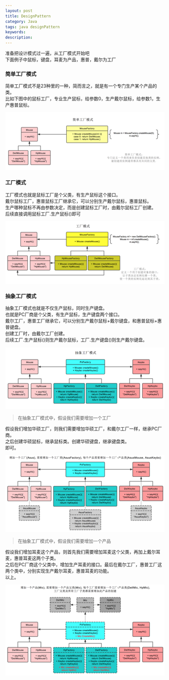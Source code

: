 ```yaml
---
layout: post
title: DesignPattern
category: Java
tags: java designPattern
keywords:
description:
---
```


准备把设计模式过一遍，从工厂模式开始吧  
下面例子中鼠标，键盘，耳麦为产品，惠普，戴尔为工厂  

### 简单工厂模式  

简单工厂模式不是23种里的一种，简而言之，就是有一个专门生产某个产品的类。  
比如下图中的鼠标工厂，专业生产鼠标，给参数0，生产戴尔鼠标，给参数1，生产惠普鼠标。  
  
![1](/public/img/DP-SimpleFactory.png)  

### 工厂模式  

工厂模式也就是鼠标工厂是个父类，有生产鼠标这个接口。  
戴尔鼠标工厂，惠普鼠标工厂继承它，可以分别生产戴尔鼠标，惠普鼠标。  
生产哪种鼠标不再由参数决定，而是创建鼠标工厂时，由戴尔鼠标工厂创建。  
后续直接调用鼠标工厂.生产鼠标()即可  
  
![1](/public/img/DP-Factory.png)  

### 抽象工厂模式  

抽象工厂模式也就是不仅生产鼠标，同时生产键盘。  
也就是PC厂商是个父类，有生产鼠标，生产键盘两个接口。  
戴尔工厂，惠普工厂继承它，可以分别生产戴尔鼠标+戴尔键盘，和惠普鼠标+惠普键盘。  
创建工厂时，由戴尔工厂创建。  
后续工厂.生产鼠标()则生产戴尔鼠标，工厂.生产键盘()则生产戴尔键盘。  
  
![1](/public/img/DP-AbstractFactory.png)  

> 在抽象工厂模式中，假设我们需要增加一个工厂  

假设我们增加华硕工厂，则我们需要增加华硕工厂，和戴尔工厂一样，继承PC厂商。  
之后创建华硕鼠标，继承鼠标类。创建华硕键盘，继承键盘类。  
即可。  
  
![1](/public/img/DP-AbstractFactory-AddFactory.png)  

> 在抽象工厂模式中，假设我们需要增加一个产品  

假设我们增加耳麦这个产品，则首先我们需要增加耳麦这个父类，再加上戴尔耳麦，惠普耳麦这两个子类。  
之后在PC厂商这个父类中，增加生产耳麦的接口。最后在戴尔工厂，惠普工厂这两个类中，分别实现生产戴尔耳麦，惠普耳麦的功能。  
以上。  
  
![1](/public/img/DP-AbstractFactory-AddProduct.png)  